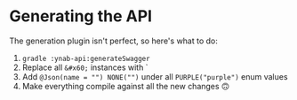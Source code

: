 # Generating the API

The generation plugin isn't perfect, so here's what to do:

1. `gradle :ynab-api:generateSwagger`
2. Replace all `&#x60;` instances with \`
3. Add `@Json(name = "") NONE("")` under all `PURPLE("purple")` enum values
4. Make everything compile against all the new changes 🙃
